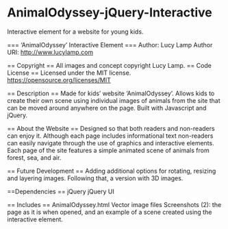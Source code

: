 # AnimalOdyssey-jQuery-Interactive
Interactive element for a website for young kids.

=== ‘AnimalOdyssey’ Interactive Element ===
Author: Lucy Lamp
Author URI: http://www.lucylamp.com

== Copyright ==
All images and concept copyright Lucy Lamp.
== Code License == 
Licensed under the MIT license.
https://opensource.org/licenses/MIT

== Description ==
Made for kids’ website ‘AnimalOdyssey’. Allows kids to create their own scene using individual images of animals from the site that can be moved around anywhere on the page. Built with Javascript and jQuery. 

== About the Website ==
Designed so that both readers and non-readers can enjoy it. Although each page includes informational text non-readers can easily navigate through the use of graphics and interactive elements. Each page of the site features a simple animated scene of animals from forest, sea, and air.

== Future Development ==
Adding additional options for rotating, resizing and  layering images.  Following that, a version with 3D images. 

==Dependencies ==
jQuery 
jQuery UI

== Includes ==
AnimalOdyssey.html
Vector image files 
Screenshots (2): the page as it is when opened, and an example of a scene created using the interactive element.

